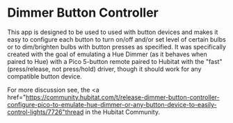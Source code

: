 # Dimmer Button Controller

This app is designed to be used to used with button devices and makes it easy to configure each button to turn on/off and/or set level of certain bulbs or to dim/brighten bulbs with button presses as specified. It was specifically created with the goal of emulating a Hue Dimmer (as it behaves when paired to Hue) with a Pico 5-button remote paired to Hubitat with the "fast" (press/release, not press/hold) driver, though it should work for any compatible button device.

For more discussion see, the <a href="https://community.hubitat.com/t/release-dimmer-button-controller-configure-pico-to-emulate-hue-dimmer-or-any-button-device-to-easily-control-lights/7726"thread in the Hubitat Community</a>.
